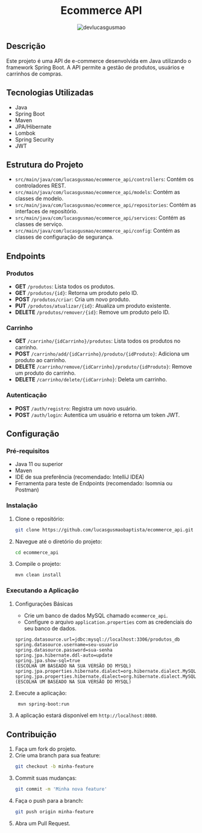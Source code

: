 <h1 align="center">Ecommerce API</h1>

<p align="center">
 <img src="https://img.shields.io/static/v1?label=Linkedin&message=devlucasgusmao&color=1921E1&labelColor=000000" alt="devlucasgusmao" />
</p>

## Descrição

Este projeto é uma API de e-commerce desenvolvida em Java utilizando o framework Spring Boot. A API permite a gestão de produtos, usuários e carrinhos de compras.

## Tecnologias Utilizadas

- Java
- Spring Boot
- Maven
- JPA/Hibernate
- Lombok
- Spring Security
- JWT

## Estrutura do Projeto

- `src/main/java/com/lucasgusmao/ecommerce_api/controllers`: Contém os controladores REST.
- `src/main/java/com/lucasgusmao/ecommerce_api/models`: Contém as classes de modelo.
- `src/main/java/com/lucasgusmao/ecommerce_api/repositories`: Contém as interfaces de repositório.
- `src/main/java/com/lucasgusmao/ecommerce_api/services`: Contém as classes de serviço.
- `src/main/java/com/lucasgusmao/ecommerce_api/config`: Contém as classes de configuração de segurança.

## Endpoints

### Produtos

- **GET** `/produtos`: Lista todos os produtos.
- **GET** `/produtos/{id}`: Retorna um produto pelo ID.
- **POST** `/produtos/criar`: Cria um novo produto.
- **PUT** `/produtos/atualizar/{id}`: Atualiza um produto existente.
- **DELETE** `/produtos/remover/{id}`: Remove um produto pelo ID.

### Carrinho

- **GET** `/carrinho/{idCarrinho}/produtos`: Lista todos os produtos no carrinho.
- **POST** `/carrinho/add/{idCarrinho}/produto/{idProduto}`: Adiciona um produto ao carrinho.
- **DELETE** `/carrinho/remove/{idCarrinho}/produto/{idProduto}`: Remove um produto do carrinho.
- **DELETE** `/carrinho/delete/{idCarrinho}`: Deleta um carrinho.

### Autenticação

- **POST** `/auth/registro`: Registra um novo usuário.
- **POST** `/auth/login`: Autentica um usuário e retorna um token JWT.

## Configuração

### Pré-requisitos

- Java 11 ou superior
- Maven
- IDE de sua preferência (recomendado: IntelliJ IDEA)
- Ferramenta para teste de Endpoints (recomendado: Isomnia ou Postman)


### Instalação

1. Clone o repositório:
    ```sh
    git clone https://github.com/lucasgusmaobaptista/ecommerce_api.git
    ```
2. Navegue até o diretório do projeto:
    ```sh
    cd ecommerce_api
    ```
3. Compile o projeto:
    ```sh
    mvn clean install
    ```

### Executando a Aplicação

1. Configurações Básicas
    - Crie um banco de dados MySQL chamado `ecommerce_api`.
    - Configure o arquivo `application.properties` com as credenciais do seu banco de dados. 
    ```shell
    spring.datasource.url=jdbc:mysql://localhost:3306/produtos_db
    spring.datasource.username=seu-usuario
    spring.datasource.password=sua-senha
    spring.jpa.hibernate.ddl-auto=update
    spring.jpa.show-sql=true
    (ESCOLHA UM BASEADO NA SUA VERSÃO DO MYSQL)
    spring.jpa.properties.hibernate.dialect=org.hibernate.dialect.MySQL8Dialect
    spring.jpa.properties.hibernate.dialect=org.hibernate.dialect.MySQL5Dialect
    (ESCOLHA UM BASEADO NA SUA VERSÃO DO MYSQL)
    ```

2. Execute a aplicação:
   ```sh
    mvn spring-boot:run
   ```
3. A aplicação estará disponível em `http://localhost:8080`.

## Contribuição

1. Faça um fork do projeto.
2. Crie uma branch para sua feature:
    ```sh
    git checkout -b minha-feature
    ```
3. Commit suas mudanças:
    ```sh
    git commit -m 'Minha nova feature'
    ```
4. Faça o push para a branch:
    ```sh
    git push origin minha-feature
    ```
5. Abra um Pull Request.
